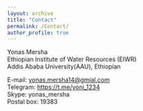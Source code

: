 ```yaml
---
layout: archive
title: "Contact"
permalink: /Contact/
author_profile: true
---
```


Yonas Mersha<br/>
Ethiopian Institute of Water Resources (EIWR) <br/>
Addis Ababa University(AAU), Ethiopian

E-mail: <yonas.mersha14@gmial.com><br/>
Telegram: <https://t.me/yoni_1234> <br/>
Skype: yonas_mersha <br/>
Postal box: 19383

